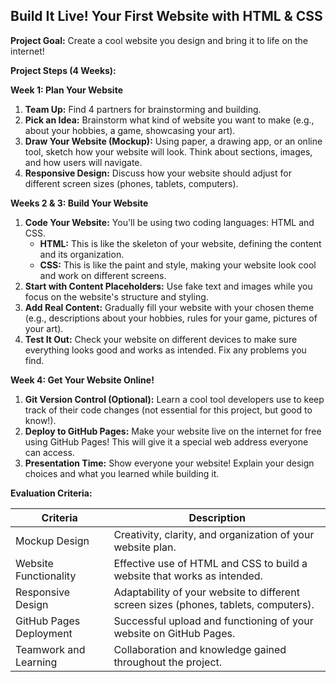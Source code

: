 ## Build It Live! Your First Website with HTML & CSS

**Project Goal:** Create a cool website you design and bring it to life on the internet!

**Project Steps (4 Weeks):**

**Week 1: Plan Your Website**

1. **Team Up:** Find 4 partners for brainstorming and building.
2. **Pick an Idea:** Brainstorm what kind of website you want to make (e.g., about your hobbies, a game, showcasing your art).
3. **Draw Your Website (Mockup):** Using paper, a drawing app, or an online tool, sketch how your website will look. Think about sections, images, and how users will navigate.
4. **Responsive Design:** Discuss how your website should adjust for different screen sizes (phones, tablets, computers).

**Weeks 2 & 3: Build Your Website**

1. **Code Your Website:** You'll be using two coding languages: HTML and CSS.
    - **HTML:** This is like the skeleton of your website, defining the content and its organization.
    - **CSS:** This is like the paint and style, making your website look cool and work on different screens.
2. **Start with Content Placeholders:** Use fake text and images while you focus on the website's structure and styling.
3. **Add Real Content:** Gradually fill your website with your chosen theme (e.g., descriptions about your hobbies, rules for your game, pictures of your art).
4. **Test It Out:** Check your website on different devices to make sure everything looks good and works as intended. Fix any problems you find.

**Week 4: Get Your Website Online!**

1. **Git Version Control (Optional):** Learn a cool tool developers use to keep track of their code changes (not essential for this project, but good to know!).
2. **Deploy to GitHub Pages:** Make your website live on the internet for free using GitHub Pages! This will give it a special web address everyone can access.
3. **Presentation Time:** Show everyone your website! Explain your design choices and what you learned while building it.

**Evaluation Criteria:**

| Criteria | Description |
|---|---|
| Mockup Design | Creativity, clarity, and organization of your website plan. |
| Website Functionality |  Effective use of HTML and CSS to build a website that works as intended. |
| Responsive Design | Adaptability of your website to different screen sizes (phones, tablets, computers). |
| GitHub Pages Deployment | Successful upload and functioning of your website on GitHub Pages. |
| Teamwork and Learning | Collaboration and knowledge gained throughout the project. |
